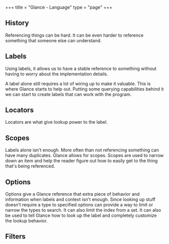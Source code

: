 +++
title = "Glance - Language"
type = "page"
+++

## History

Referencing things can be hard. It can be even harder to reference something that someone else can understand.

## Labels

Using labels, it allows us to have a stable reference to something without having to worry about the implementation details.

A label alone still requires a lot of wiring up to make it valuable. This is where Glance starts to help out. Putting some querying capabilities behind it we can start to create labels that can work with the program.

## Locators

Locators are what give lookup power to the label.

## Scopes

Labels alone isn't enough. More often than not referencing something can have many duplicates. Glance allows for scopes. Scopes are used to narrow down an item and help the reader figure out how to easily get to the thing that's being referenced.

## Options

Options give a Glance reference that extra piece of behavior and information when labels and context isn't enough. Since looking up stuff doesn't require a type to specified options can provide a way to limit or narrow the types to search. It can also limit the index from a set. It can also be used to tell Glance how to look up the label and completely customize the lookup behavior.

## Filters
